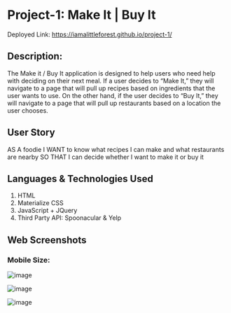 # Project-1: Make It | Buy It
Deployed Link: https://iamalittleforest.github.io/project-1/


## Description:

The Make it / Buy It application is designed to help users who need help with deciding on their next meal. 
If a user decides to “Make It,” they will navigate to a page that will pull up recipes based on ingredients that the user wants to use. 
On the other hand, if the user decides to “Buy It,” they will navigate to a page that will pull up restaurants based on a location the user chooses.



## User Story

AS A foodie
I WANT to know what recipes I can make and what restaurants are nearby
SO THAT I can decide whether I want to make it or buy it



## Languages & Technologies Used
1. HTML
2. Materialize CSS
3. JavaScript + JQuery
4. Third Party API: Spoonacular & Yelp



## Web Screenshots

### Mobile Size:

![image](https://user-images.githubusercontent.com/80147201/116768410-3b2ac700-a9eb-11eb-8e89-328a9e471f1b.png)

![image](https://user-images.githubusercontent.com/80147201/116768426-4b42a680-a9eb-11eb-97c3-c952c84d96e8.png)

![image](https://user-images.githubusercontent.com/80147201/116768441-69a8a200-a9eb-11eb-90fd-c532f76aaff2.png)


